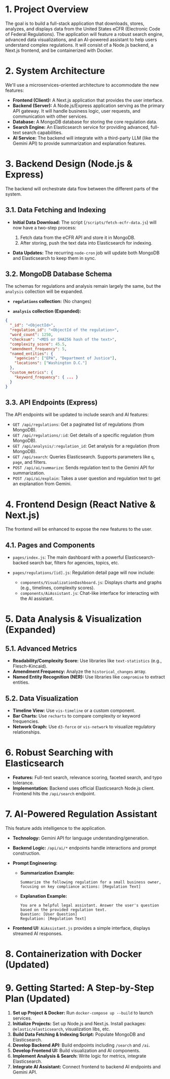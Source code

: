 # 1. Project Overview

The goal is to build a full-stack application that downloads, stores, analyzes, and displays data from the United States eCFR (Electronic Code of Federal Regulations). The application will feature a robust search engine, advanced data visualizations, and an AI-powered assistant to help users understand complex regulations. It will consist of a Node.js backend, a Next.js frontend, and be containerized with Docker.

# 2. System Architecture

We'll use a microservices-oriented architecture to accommodate the new features:

- **Frontend (Client):** A Next.js application that provides the user interface.
- **Backend (Server):** A Node.js/Express application serving as the primary API gateway. It will handle business logic, user requests, and communication with other services.
- **Database:** A MongoDB database for storing the core regulation data.
- **Search Engine:** An Elasticsearch service for providing advanced, full-text search capabilities.
- **AI Service:** The backend will integrate with a third-party LLM (like the Gemini API) to provide summarization and explanation features.

# 3. Backend Design (Node.js & Express)

The backend will orchestrate data flow between the different parts of the system.

## 3.1. Data Fetching and Indexing

- **Initial Data Download:** The script (`/scripts/fetch-ecfr-data.js`) will now have a two-step process:
  1. Fetch data from the eCFR API and store it in MongoDB.
  2. After storing, push the text data into Elasticsearch for indexing.

- **Data Updates:** The recurring `node-cron` job will update both MongoDB and Elasticsearch to keep them in sync.

## 3.2. MongoDB Database Schema

The schemas for regulations and analysis remain largely the same, but the `analysis` collection will be expanded.

- **`regulations` collection:** (No changes)

- **`analysis` collection (Expanded):**
```json
{
  "_id": "<ObjectId>",
  "regulation_id": "<ObjectId of the regulation>",
  "word_count": 1250,
  "checksum": "<MD5 or SHA256 hash of the text>",
  "complexity_score": 45.5,
  "amendment_frequency": 5,
  "named_entities": {
    "agencies": ["EPA", "Department of Justice"],
    "locations": ["Washington D.C."]
  },
  "custom_metrics": {
    "keyword_frequency": { ... }
  }
}
```

## 3.3. API Endpoints (Express)

The API endpoints will be updated to include search and AI features:

* `GET /api/regulations`: Get a paginated list of regulations (from MongoDB).
* `GET /api/regulations/:id`: Get details of a specific regulation (from MongoDB).
* `GET /api/analysis/:regulation_id`: Get analysis for a regulation (from MongoDB).
* `GET /api/search`: Queries Elasticsearch. Supports parameters like `q`, `page`, and filters.
* `POST /api/ai/summarize`: Sends regulation text to the Gemini API for summarization.
* `POST /api/ai/explain`: Takes a user question and regulation text to get an explanation from Gemini.

# 4. Frontend Design (React Native & Next.js)

The frontend will be enhanced to expose the new features to the user.

## 4.1. Pages and Components

* `pages/index.js`: The main dashboard with a powerful Elasticsearch-backed search bar, filters for agencies, topics, etc.
* `pages/regulations/[id].js`: Regulation detail page will now include:

  * `components/VisualizationDashboard.js`: Displays charts and graphs (e.g., timelines, complexity scores).
  * `components/AiAssistant.js`: Chat-like interface for interacting with the AI assistant.

# 5. Data Analysis & Visualization (Expanded)

## 5.1. Advanced Metrics

* **Readability/Complexity Score:** Use libraries like `text-statistics` (e.g., Flesch-Kincaid).
* **Amendment Frequency:** Analyze the `historical_changes` array.
* **Named Entity Recognition (NER):** Use libraries like `compromise` to extract entities.

## 5.2. Data Visualization

* **Timeline View:** Use `vis-timeline` or a custom component.
* **Bar Charts:** Use `recharts` to compare complexity or keyword frequencies.
* **Network Graph:** Use `d3-force` or `vis-network` to visualize regulatory relationships.

# 6. Robust Searching with Elasticsearch

* **Features:** Full-text search, relevance scoring, faceted search, and typo tolerance.
* **Implementation:** Backend uses official Elasticsearch Node.js client. Frontend hits the `/api/search` endpoint.

# 7. AI-Powered Regulation Assistant

This feature adds intelligence to the application.

* **Technology:** Gemini API for language understanding/generation.

* **Backend Logic:** `/api/ai/*` endpoints handle interactions and prompt construction.

* **Prompt Engineering:**

  * **Summarization Example:**

    ```
    Summarize the following regulation for a small business owner, focusing on key compliance actions: [Regulation Text]
    ```
  * **Explanation Example:**

    ```
    You are a helpful legal assistant. Answer the user's question based on the provided regulation text.
    Question: [User Question]
    Regulation: [Regulation Text]
    ```

* **Frontend UI:** `AiAssistant.js` provides a simple interface, displays streamed AI responses.

# 8. Containerization with Docker (Updated)

# 9. Getting Started: A Step-by-Step Plan (Updated)

1. **Set up Project & Docker:** Run `docker-compose up --build` to launch services.
2. **Initialize Projects:** Set up Node.js and Next.js. Install packages: `@elastic/elasticsearch`, visualization libs, etc.
3. **Build Data Fetching & Indexing Script:** Populate MongoDB and Elasticsearch.
4. **Develop Backend API:** Build endpoints including `/search` and `/ai`.
5. **Develop Frontend UI:** Build visualization and AI components.
6. **Implement Analysis & Search:** Write logic for metrics, integrate Elasticsearch.
7. **Integrate AI Assistant:** Connect frontend to backend AI endpoints and Gemini API.